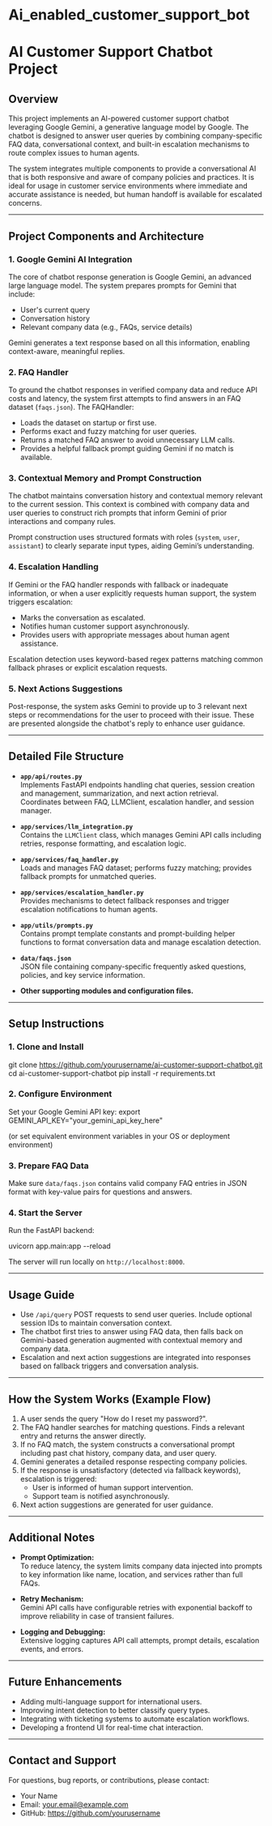# Ai_enabled_customer_support_bot
# AI Customer Support Chatbot Project

## Overview

This project implements an AI-powered customer support chatbot leveraging Google Gemini, a generative language model by Google. The chatbot is designed to answer user queries by combining company-specific FAQ data, conversational context, and built-in escalation mechanisms to route complex issues to human agents.

The system integrates multiple components to provide a conversational AI that is both responsive and aware of company policies and practices. It is ideal for usage in customer service environments where immediate and accurate assistance is needed, but human handoff is available for escalated concerns.

---

## Project Components and Architecture

### 1. **Google Gemini AI Integration**

The core of chatbot response generation is Google Gemini, an advanced large language model. The system prepares prompts for Gemini that include:

- User's current query
- Conversation history
- Relevant company data (e.g., FAQs, service details)

Gemini generates a text response based on all this information, enabling context-aware, meaningful replies.

### 2. **FAQ Handler**

To ground the chatbot responses in verified company data and reduce API costs and latency, the system first attempts to find answers in an FAQ dataset (`faqs.json`). The FAQHandler:

- Loads the dataset on startup or first use.
- Performs exact and fuzzy matching for user queries.
- Returns a matched FAQ answer to avoid unnecessary LLM calls.
- Provides a helpful fallback prompt guiding Gemini if no match is available.

### 3. **Contextual Memory and Prompt Construction**

The chatbot maintains conversation history and contextual memory relevant to the current session. This context is combined with company data and user queries to construct rich prompts that inform Gemini of prior interactions and company rules.

Prompt construction uses structured formats with roles (`system`, `user`, `assistant`) to clearly separate input types, aiding Gemini’s understanding.

### 4. **Escalation Handling**

If Gemini or the FAQ handler responds with fallback or inadequate information, or when a user explicitly requests human support, the system triggers escalation:

- Marks the conversation as escalated.
- Notifies human customer support asynchronously.
- Provides users with appropriate messages about human agent assistance.

Escalation detection uses keyword-based regex patterns matching common fallback phrases or explicit escalation requests.

### 5. **Next Actions Suggestions**

Post-response, the system asks Gemini to provide up to 3 relevant next steps or recommendations for the user to proceed with their issue. These are presented alongside the chatbot's reply to enhance user guidance.

---

## Detailed File Structure

- **`app/api/routes.py`**  
  Implements FastAPI endpoints handling chat queries, session creation and management, summarization, and next action retrieval.  
  Coordinates between FAQ, LLMClient, escalation handler, and session manager.

- **`app/services/llm_integration.py`**  
  Contains the `LLMClient` class, which manages Gemini API calls including retries, response formatting, and escalation logic.

- **`app/services/faq_handler.py`**  
  Loads and manages FAQ dataset; performs fuzzy matching; provides fallback prompts for unmatched queries.

- **`app/services/escalation_handler.py`**  
  Provides mechanisms to detect fallback responses and trigger escalation notifications to human agents.

- **`app/utils/prompts.py`**  
  Contains prompt template constants and prompt-building helper functions to format conversation data and manage escalation detection.

- **`data/faqs.json`**  
  JSON file containing company-specific frequently asked questions, policies, and key service information.

- **Other supporting modules and configuration files.**

---

## Setup Instructions

### 1. Clone and Install
git clone https://github.com/yourusername/ai-customer-support-chatbot.git
cd ai-customer-support-chatbot
pip install -r requirements.txt


### 2. Configure Environment

Set your Google Gemini API key:
export GEMINI_API_KEY="your_gemini_api_key_here"


(or set equivalent environment variables in your OS or deployment environment)

### 3. Prepare FAQ Data

Make sure `data/faqs.json` contains valid company FAQ entries in JSON format with key-value pairs for questions and answers.

### 4. Start the Server

Run the FastAPI backend:

uvicorn app.main:app --reload


The server will run locally on `http://localhost:8000`.

---

## Usage Guide

- Use `/api/query` POST requests to send user queries. Include optional session IDs to maintain conversation context.
- The chatbot first tries to answer using FAQ data, then falls back on Gemini-based generation augmented with contextual memory and company data.
- Escalation and next action suggestions are integrated into responses based on fallback triggers and conversation analysis.

---

## How the System Works (Example Flow)

1. A user sends the query "How do I reset my password?".
2. The FAQ handler searches for matching questions. Finds a relevant entry and returns the answer directly.
3. If no FAQ match, the system constructs a conversational prompt including past chat history, company data, and user query.
4. Gemini generates a detailed response respecting company policies.
5. If the response is unsatisfactory (detected via fallback keywords), escalation is triggered:
   - User is informed of human support intervention.
   - Support team is notified asynchronously.
6. Next action suggestions are generated for user guidance.

---

## Additional Notes

- **Prompt Optimization:**  
  To reduce latency, the system limits company data injected into prompts to key information like name, location, and services rather than full FAQs.
  
- **Retry Mechanism:**  
  Gemini API calls have configurable retries with exponential backoff to improve reliability in case of transient failures.

- **Logging and Debugging:**  
  Extensive logging captures API call attempts, prompt details, escalation events, and errors.

---

## Future Enhancements

- Adding multi-language support for international users.
- Improving intent detection to better classify query types.
- Integrating with ticketing systems to automate escalation workflows.
- Developing a frontend UI for real-time chat interaction.

---

## Contact and Support

For questions, bug reports, or contributions, please contact:

- Your Name  
- Email: your.email@example.com  
- GitHub: https://github.com/yourusername
